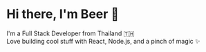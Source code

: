 # Hi there, I'm Beer 👋

I'm a Full Stack Developer from Thailand 🇹🇭  
Love building cool stuff with React, Node.js, and a pinch of magic ✨



<!--
**Mongkol30/Mongkol30** is a ✨ _special_ ✨ repository because its `README.md` (this file) appears on your GitHub profile.

Here are some ideas to get you started:

- 🔭 I’m currently working on ...
- 🌱 I’m currently learning ...
- 👯 I’m looking to collaborate on ...
- 🤔 I’m looking for help with ...
- 💬 Ask me about ...
- 📫 How to reach me: ...
- 😄 Pronouns: ...
- ⚡ Fun fact: ...
-->
